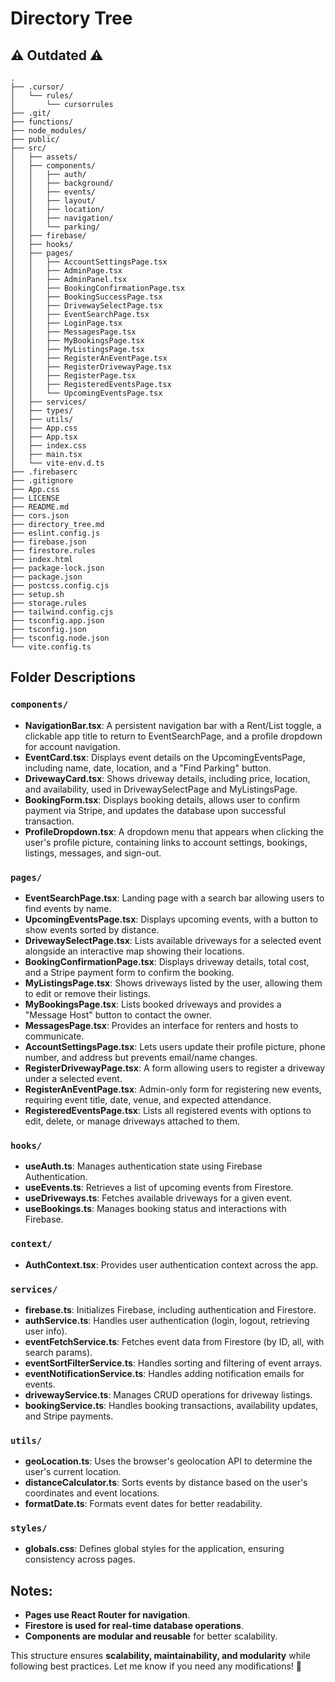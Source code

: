 # Directory Tree

## ⚠️ Outdated ⚠️

```
.
├── .cursor/
│   └── rules/
│       └── cursorrules
├── .git/
├── functions/
├── node_modules/
├── public/
├── src/
│   ├── assets/
│   ├── components/
│   │   ├── auth/
│   │   ├── background/
│   │   ├── events/
│   │   ├── layout/
│   │   ├── location/
│   │   ├── navigation/
│   │   └── parking/
│   ├── firebase/
│   ├── hooks/
│   ├── pages/
│   │   ├── AccountSettingsPage.tsx
│   │   ├── AdminPage.tsx
│   │   ├── AdminPanel.tsx
│   │   ├── BookingConfirmationPage.tsx
│   │   ├── BookingSuccessPage.tsx
│   │   ├── DrivewaySelectPage.tsx
│   │   ├── EventSearchPage.tsx
│   │   ├── LoginPage.tsx
│   │   ├── MessagesPage.tsx
│   │   ├── MyBookingsPage.tsx
│   │   ├── MyListingsPage.tsx
│   │   ├── RegisterAnEventPage.tsx
│   │   ├── RegisterDrivewayPage.tsx
│   │   ├── RegisterPage.tsx
│   │   ├── RegisteredEventsPage.tsx
│   │   └── UpcomingEventsPage.tsx
│   ├── services/
│   ├── types/
│   ├── utils/
│   ├── App.css
│   ├── App.tsx
│   ├── index.css
│   ├── main.tsx
│   └── vite-env.d.ts
├── .firebaserc
├── .gitignore
├── App.css
├── LICENSE
├── README.md
├── cors.json
├── directory_tree.md
├── eslint.config.js
├── firebase.json
├── firestore.rules
├── index.html
├── package-lock.json
├── package.json
├── postcss.config.cjs
├── setup.sh
├── storage.rules
├── tailwind.config.cjs
├── tsconfig.app.json
├── tsconfig.json
├── tsconfig.node.json
└── vite.config.ts
```

## **Folder Descriptions**

### `components/`

- **NavigationBar.tsx**: A persistent navigation bar with a Rent/List toggle, a clickable app title to return to EventSearchPage, and a profile dropdown for account navigation.
- **EventCard.tsx**: Displays event details on the UpcomingEventsPage, including name, date, location, and a "Find Parking" button.
- **DrivewayCard.tsx**: Shows driveway details, including price, location, and availability, used in DrivewaySelectPage and MyListingsPage.
- **BookingForm.tsx**: Displays booking details, allows user to confirm payment via Stripe, and updates the database upon successful transaction.
- **ProfileDropdown.tsx**: A dropdown menu that appears when clicking the user's profile picture, containing links to account settings, bookings, listings, messages, and sign-out.

### `pages/`

- **EventSearchPage.tsx**: Landing page with a search bar allowing users to find events by name.
- **UpcomingEventsPage.tsx**: Displays upcoming events, with a button to show events sorted by distance.
- **DrivewaySelectPage.tsx**: Lists available driveways for a selected event alongside an interactive map showing their locations.
- **BookingConfirmationPage.tsx**: Displays driveway details, total cost, and a Stripe payment form to confirm the booking.
- **MyListingsPage.tsx**: Shows driveways listed by the user, allowing them to edit or remove their listings.
- **MyBookingsPage.tsx**: Lists booked driveways and provides a "Message Host" button to contact the owner.
- **MessagesPage.tsx**: Provides an interface for renters and hosts to communicate.
- **AccountSettingsPage.tsx**: Lets users update their profile picture, phone number, and address but prevents email/name changes.
- **RegisterDrivewayPage.tsx**: A form allowing users to register a driveway under a selected event.
- **RegisterAnEventPage.tsx**: Admin-only form for registering new events, requiring event title, date, venue, and expected attendance.
- **RegisteredEventsPage.tsx**: Lists all registered events with options to edit, delete, or manage driveways attached to them.

### `hooks/`

- **useAuth.ts**: Manages authentication state using Firebase Authentication.
- **useEvents.ts**: Retrieves a list of upcoming events from Firestore.
- **useDriveways.ts**: Fetches available driveways for a given event.
- **useBookings.ts**: Manages booking status and interactions with Firebase.

### `context/`

- **AuthContext.tsx**: Provides user authentication context across the app.

### `services/`

- **firebase.ts**: Initializes Firebase, including authentication and Firestore.
- **authService.ts**: Handles user authentication (login, logout, retrieving user info).
- **eventFetchService.ts**: Fetches event data from Firestore (by ID, all, with search params).
- **eventSortFilterService.ts**: Handles sorting and filtering of event arrays.
- **eventNotificationService.ts**: Handles adding notification emails for events.
- **drivewayService.ts**: Manages CRUD operations for driveway listings.
- **bookingService.ts**: Handles booking transactions, availability updates, and Stripe payments.

### `utils/`

- **geoLocation.ts**: Uses the browser's geolocation API to determine the user's current location.
- **distanceCalculator.ts**: Sorts events by distance based on the user's coordinates and event locations.
- **formatDate.ts**: Formats event dates for better readability.

### `styles/`

- **globals.css**: Defines global styles for the application, ensuring consistency across pages.

## **Notes:**

- **Pages use React Router for navigation**.
- **Firestore is used for real-time database operations**.
- **Components are modular and reusable** for better scalability.

This structure ensures **scalability, maintainability, and modularity** while following best practices. Let me know if you need any modifications! 🚀
